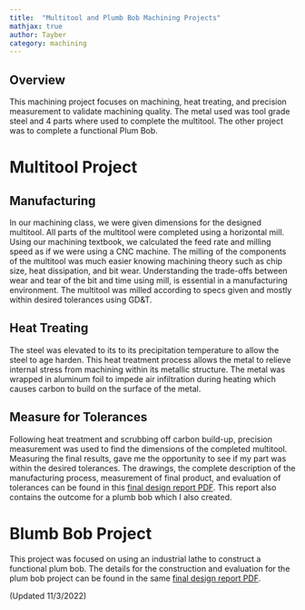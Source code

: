 ```yaml
---
title:  "Multitool and Plumb Bob Machining Projects"
mathjax: true
author: Tayber
category: machining
---
```


## Overview

This machining project focuses on machining, heat treating, and precision measurement to validate machining quality. The metal used was tool grade steel and 4 parts where used to complete the multitool. The other project was to complete a functional Plum Bob.

# Multitool Project

## Manufacturing

In our machining class, we were given dimensions for the designed multitool. All parts of the multitool were completed using a horizontal mill. Using our machining textbook, we calculated the feed rate and milling speed as if we were using a CNC machine. The milling of the components of the multitool was much easier knowing machining theory such as chip size, heat dissipation, and bit wear. Understanding the trade-offs between wear and tear of the bit and time using mill, is essential in a manufacturing environment. The multitool was milled according to specs given and mostly within desired tolerances using GD&T.

## Heat Treating

The steel was elevated to its to its precipitation temperature to allow the steel to age harden. This heat treatment process allows the metal to relieve internal stress from machining within its metallic structure. The metal was wrapped in aluminum foil to impede air infiltration during heating which causes carbon to build on the surface of the metal.

## Measure for Tolerances
Following heat treatment and scrubbing off carbon build-up, precision measurement was used to find the dimensions of the completed multitool. Measuring the final results, gave me the opportunity to see if my part was within the desired tolerances. The drawings, the complete description of the manufacturing process, measurement of final product, and evaluation of tolerances can be found in this [final design report PDF](/multitool-TayberMcMullen-TME345.pdf). This report also contains the outcome for a plumb bob which I also created.

# Blumb Bob Project

This project was focused on using an industrial lathe to construct a functional plum bob. The details for the construction and evaluation for the plum bob project can be found in the same [final design report PDF](/multitool-TayberMcMullen-TME345.pdf).


(Updated 11/3/2022)

